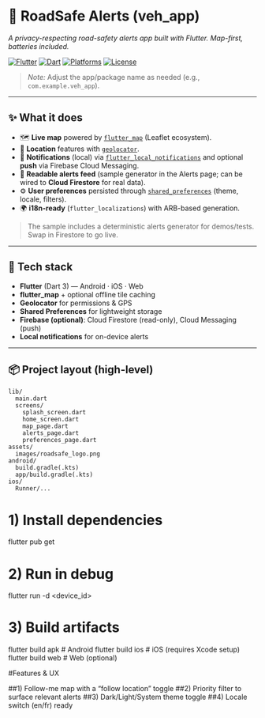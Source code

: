 # 🚦 RoadSafe Alerts (veh_app)
_A privacy-respecting road-safety alerts app built with Flutter. Map-first, batteries included._

[![Flutter](https://img.shields.io/badge/Flutter-3.x-blue.svg?logo=flutter)](https://docs.flutter.dev)
[![Dart](https://img.shields.io/badge/Dart-3.x-0175C2.svg?logo=dart)](https://dart.dev)
[![Platforms](https://img.shields.io/badge/Android%20%7C%20iOS%20%7C%20Web-multi--platform-brightgreen)](https://flutter.dev/multi-platform)
[![License](https://img.shields.io/badge/License-MIT-lightgrey.svg)](#license)

> _Note:_ Adjust the app/package name as needed (e.g., `com.example.veh_app`).

---

## ✨ What it does

- 🗺️ **Live map** powered by [`flutter_map`](https://pub.dev/packages/flutter_map) (Leaflet ecosystem).
- 📍 **Location** features with [`geolocator`](https://pub.dev/packages/geolocator).
- 🔔 **Notifications** (local) via [`flutter_local_notifications`](https://pub.dev/packages/flutter_local_notifications) and optional **push** via Firebase Cloud Messaging.
- 🔎 **Readable alerts feed** (sample generator in the Alerts page; can be wired to **Cloud Firestore** for real data).
- ⚙️ **User preferences** persisted through [`shared_preferences`](https://pub.dev/packages/shared_preferences) (theme, locale, filters).
- 🌍 **i18n-ready** (`flutter_localizations`) with ARB-based generation.

> The sample includes a deterministic alerts generator for demos/tests. Swap in Firestore to go live.

---

## 🧱 Tech stack

- **Flutter** (Dart 3) — Android · iOS · Web  
- **flutter_map** + optional offline tile caching  
- **Geolocator** for permissions & GPS  
- **Shared Preferences** for lightweight storage  
- **Firebase (optional)**: Cloud Firestore (read-only), Cloud Messaging (push)  
- **Local notifications** for on-device alerts

---

## 📦 Project layout (high-level)

```text
lib/
  main.dart
  screens/
    splash_screen.dart
    home_screen.dart
    map_page.dart
    alerts_page.dart
    preferences_page.dart
assets/
  images/roadsafe_logo.png
android/
  build.gradle(.kts)
  app/build.gradle(.kts)
ios/
  Runner/...
```
# 1) Install dependencies
flutter pub get

# 2) Run in debug
flutter run -d <device_id>

# 3) Build artifacts
flutter build apk      # Android
flutter build ios      # iOS (requires Xcode setup)
flutter build web      # Web (optional)


#Features & UX

##1) Follow-me map with a “follow location” toggle
##2) Priority filter to surface relevant alerts
##3) Dark/Light/System theme toggle
##4) Locale switch (en/fr) ready


